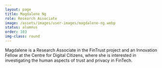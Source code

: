 ```yaml
---
layout: page
title: Magdalene Ng
role: Research Associate
image: /assets/images/user-images/magdalene-ng.webp
status: alumnus
order: 103
img-class: round
---
```


Magdalene is a Research Associate in the FinTrust project and an Innovation Fellow at the Centre for Digital Citizens, where she is interested in investigating the human aspects of trust and privacy in FinTech.
